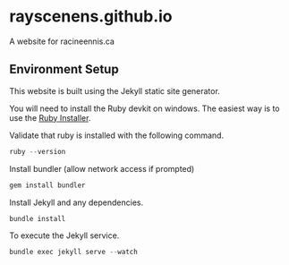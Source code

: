 # rayscenens.github.io

A website for racineennis.ca

## Environment Setup

This website is built using the Jekyll static site generator.

You will need to install the Ruby devkit on windows. The easiest way is to use the [Ruby Installer](https://rubyinstaller.org).

Validate that ruby is installed with the following command.

```PowerShell
ruby --version
```

Install bundler (allow network access if prompted)

```PowerShell
gem install bundler
```

Install Jekyll and any dependencies.

```PowerShell
bundle install
```

To execute the Jekyll service.

```PowerShell
bundle exec jekyll serve --watch
```
